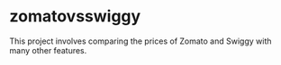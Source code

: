 # zomatovsswiggy
This project involves comparing the prices of Zomato and Swiggy with many other features.
